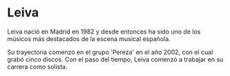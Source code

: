 # Leiva


Leiva nació en Madrid en 1982 y desde entonces ha sido uno de los músicos más destacados de la escena musical española. 

Su trayectoria comenzó en el grupo 'Pereza' en el año 2002, con el cual grabó cinco discos. Con el paso del tiempo, Leiva comenzó a trabajar en su carrera como solista.